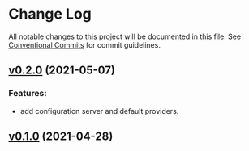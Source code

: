 # Change Log

All notable changes to this project will be documented in this file.
See [Conventional Commits](Https://conventionalcommits.org) for commit guidelines.

<!-- changelog -->

## [v0.2.0](https://gitlab.com/jimsy/lamina/compare/v0.1.0...v0.2.0) (2021-05-07)




### Features:

* add configuration server and default providers.

## [v0.1.0](https://gitlab.com/jimsy/lamina/compare/v0.1.0...v0.1.0) (2021-04-28)



